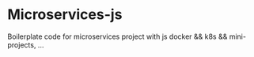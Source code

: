 # Microservices-js
Boilerplate code for microservices project with js docker &amp;&amp; k8s &amp;&amp; mini-projects, ...
